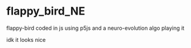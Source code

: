 # flappy_bird_NE
flappy-bird coded in js using p5js and a neuro-evolution algo playing it

idk it looks nice
